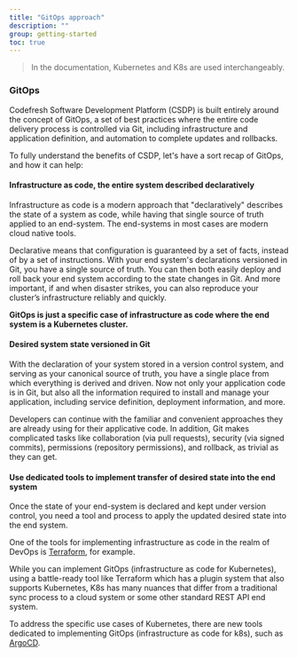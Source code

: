 ```yaml
---
title: "GitOps approach"
description: ""
group: getting-started
toc: true
---
```


> In the documentation, Kubernetes and K8s are used interchangeably.

### GitOps

Codefresh Software Development Platform (CSDP) is built entirely around the concept of GitOps, a set of best practices where the entire code delivery process is controlled via Git, including infrastructure and application definition, and automation to complete updates and rollbacks.  

To fully understand the benefits of CSDP, let's have a sort recap of GitOps, and how it can help:

#### Infrastructure as code, the entire system described declaratively 
  Infrastructure as code is a modern approach that "declaratively" describes the state of a system as code, while having that single source of truth applied to an end-system. The end-systems in most cases are modern cloud native tools.  

  Declarative means that configuration is guaranteed by a set of facts, instead of by a set of instructions. With your end system's declarations versioned in Git, you have a single source of truth. You can then both easily deploy and roll back your end system according to the state changes in Git. And more important, if and when disaster strikes, you can also reproduce your cluster’s infrastructure reliably and quickly.  

  <b>GitOps is just a specific case of infrastructure as code where the end system is a Kubernetes cluster.</b>

#### Desired system state versioned in Git
  With the declaration of your system stored in a version control system, and serving as your canonical source of truth, you have a single place from which everything is derived and driven. Now not only your application code is in Git, but also all the information required to install and manage your application, including service definition, deployment information, and more.  

  Developers can continue with the familiar and convenient approaches they are already using for their applicative code. In addition, Git makes complicated tasks like collaboration (via pull requests), security (via signed commits), permissions (repository permissions), and rollback, as trivial as they can get.


#### Use dedicated tools to implement transfer of desired state into the end system
  Once the state of your end-system is declared and kept under version control, you need a tool and process to apply the updated desired state into the end system.  

  One of the tools for implementing infrastructure as code in the realm of DevOps is [Terraform](https://www.terraform.io/), for example.  

  While you can implement GitOps (infrastructure as code for Kubernetes), using a battle-ready tool like Terraform which has a plugin system that also supports Kubernetes, K8s has many nuances that differ from a traditional sync process to a cloud system or some other standard REST API end system.   

  To address the specific use cases of Kubernetes, there are new tools dedicated to implementing GitOps (infrastructure as code for k8s), such as [ArgoCD](https://github.com/argoproj/argo-cd).

  
